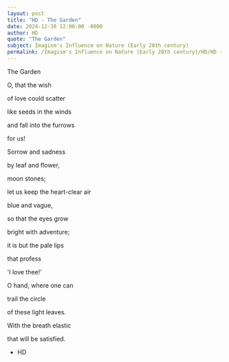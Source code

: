 ```yaml
---
layout: post
title: "HD - The Garden"
date: 2024-12-30 12:00:00 -0000
author: HD
quote: "The Garden"
subject: Imagism's Influence on Nature (Early 20th century)
permalink: /Imagism's Influence on Nature (Early 20th century)/HD/HD - The Garden
---
```


The Garden

O, that the wish

of love could scatter

like seeds in the winds 

and fall into the furrows

for us!

Sorrow and sadness

by leaf and flower,

   moon stones;

let us keep the heart-clear air

  blue and vague,

so that the eyes grow

bright with adventure;

it is but the pale lips

that profess

   'I love thee!'

O hand, where one can

trail the circle

of these light leaves.

With the breath elastic

that will be satisfied.










    

    


- HD
